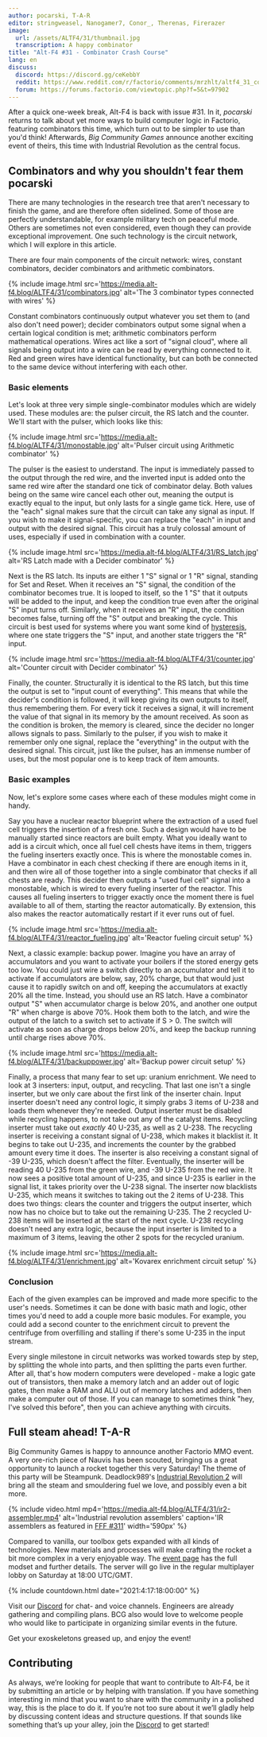 ```yaml
---
author: pocarski, T-A-R
editor: stringweasel, Nanogamer7, Conor_, Therenas, Firerazer
image:
  url: /assets/ALTF4/31/thumbnail.jpg
  transcription: A happy combinator
title: "Alt-F4 #31 - Combinator Crash Course"
lang: en
discuss:
  discord: https://discord.gg/ceKebbY
  reddit: https://www.reddit.com/r/factorio/comments/mrzhlt/altf4_31_combinator_crash_course/
  forum: https://forums.factorio.com/viewtopic.php?f=5&t=97902
---
```


After a quick one-week break, Alt-F4 is back with issue #31. In it, *pocarski* returns to talk about yet more ways to build computer logic in Factorio, featuring combinators this time, which turn out to be simpler to use than you'd think! Afterwards, *Big Community Games* announce another exciting event of theirs, this time with Industrial Revolution as the central focus.

## Combinators and why you shouldn't fear them <author>pocarski</author>

There are many technologies in the research tree that aren't necessary to finish the game, and are therefore often sidelined. Some of those are perfectly understandable, for example military tech on peaceful mode. Others are sometimes not even considered, even though they can provide exceptional improvement. One such technology is the circuit network, which I will explore in this article.

There are four main components of the circuit network: wires, constant combinators, decider combinators and arithmetic combinators.

{% include image.html src='https://media.alt-f4.blog/ALTF4/31/combinators.jpg' alt='The 3 combinator types connected with wires' %}

Constant combinators continuously output whatever you set them to (and also don't need power); decider combinators output some signal when a certain logical condition is met; arithmetic combinators perform mathematical operations. Wires act like a sort of "signal cloud", where all signals being output into a wire can be read by everything connected to it. Red and green wires have identical functionality, but can both be connected to the same device without interfering with each other.

### Basic elements

Let's look at three very simple single-combinator modules which are widely used. These modules are: the pulser circuit, the RS latch and the counter. We'll start with the pulser, which looks like this:

{% include image.html src='https://media.alt-f4.blog/ALTF4/31/monostable.jpg' alt='Pulser circuit using Arithmetic combinator' %}

The pulser is the easiest to understand. The input is immediately passed to the output through the red wire, and the inverted input is added onto the same red wire after the standard one tick of combinator delay. Both values being on the same wire cancel each other out, meaning the output is exactly equal to the input, but only lasts for a single game tick. Here, use of the "each" signal makes sure that the circuit can take any signal as input. If you wish to make it signal-specific, you can replace the "each" in input and output with the desired signal. This circuit has a truly colossal amount of uses, especially if used in combination with a counter.

{% include image.html src='https://media.alt-f4.blog/ALTF4/31/RS_latch.jpg' alt='RS Latch made with a Decider combinator' %}

Next is the RS latch. Its inputs are either 1 "S" signal or 1 "R" signal, standing for Set and Reset. When it receives an "S" signal, the condition of the combinator becomes true. It is looped to itself, so the 1 "S" that it outputs will be added to the input, and keep the condition true even after the original "S" input turns off. Similarly, when it receives an "R" input, the condition becomes false, turning off the "S" output and breaking the cycle. This circuit is best used for systems where you want some kind of [hysteresis](https://en.wikipedia.org/wiki/Hysteresis), where one state triggers the "S" input, and another state triggers the "R" input.

{% include image.html src='https://media.alt-f4.blog/ALTF4/31/counter.jpg' alt='Counter circuit with Decider combinator' %}

Finally, the counter. Structurally it is identical to the RS latch, but this time the output is set to "input count of everything". This means that while the decider's condition is followed, it will keep giving its own outputs to itself, thus remembering them. For every tick it receives a signal, it will increment the value of that signal in its memory by the amount received. As soon as the condition is broken, the memory is cleared, since the decider no longer allows signals to pass. Similarly to the pulser, if you wish to make it remember only one signal, replace the "everything" in the output with the desired signal. This circuit, just like the pulser, has an immense number of uses, but the most popular one is to keep track of item amounts.

### Basic examples

Now, let's explore some cases where each of these modules might come in handy.

Say you have a nuclear reactor blueprint where the extraction of a used fuel cell triggers the insertion of a fresh one. Such a design would have to be manually started since reactors are built empty. What you ideally want to add is a circuit which, once all fuel cell chests have items in them, triggers the fueling inserters exactly once. This is where the monostable comes in. Have a combinator in each chest checking if there are enough items in it, and then wire all of those together into a single combinator that checks if all chests are ready. This decider then outputs a "used fuel cell" signal into a monostable, which is wired to every fueling inserter of the reactor. This causes all fueling inserters to trigger exactly once the moment there is fuel available to all of them, starting the reactor automatically. By extension, this also makes the reactor automatically restart if it ever runs out of fuel.

{% include image.html src='https://media.alt-f4.blog/ALTF4/31/reactor_fueling.jpg' alt='Reactor fueling circuit setup' %}

Next, a classic example: backup power. Imagine you have an array of accumulators and you want to activate your boilers if the stored energy gets too low. You could just wire a switch directly to an accumulator and tell it to activate if accumulators are below, say, 20% charge, but that would just cause it to rapidly switch on and off, keeping the accumulators at exactly 20% all the time. Instead, you should use an RS latch. Have a combinator output "S" when accumulator charge is below 20%, and another one output "R" when charge is above 70%. Hook them both to the latch, and wire the output of the latch to a switch set to activate if S > 0. The switch will activate as soon as charge drops below 20%, and keep the backup running until charge rises above 70%.

{% include image.html src='https://media.alt-f4.blog/ALTF4/31/backuppower.jpg' alt='Backup power circuit setup' %}

Finally, a process that many fear to set up: uranium enrichment. We need to look at 3 inserters: input, output, and recycling. That last one isn't a single inserter, but we only care about the first link of the inserter chain. Input inserter doesn't need any control logic, it simply grabs 3 items of U-238 and loads them whenever they're needed. Output inserter must be disabled while recycling happens, to not take out any of the catalyst items. Recycling inserter must take out *exactly* 40 U-235, as well as 2 U-238. The recycling inserter is receiving a constant signal of U-238, which makes it blacklist it. It begins to take out U-235, and increments the counter by the grabbed amount every time it does. The inserter is also receiving a constant signal of -39 U-235, which doesn't affect the filter. Eventually, the inserter will be reading 40 U-235 from the green wire, and -39 U-235 from the red wire. It now sees a positive total amount of U-235, and since U-235 is earlier in the signal list, it takes priority over the U-238 signal. The inserter now blacklists U-235, which means it switches to taking out the 2 items of U-238. This does two things: clears the counter and triggers the output inserter, which now has no choice but to take out the remaining U-235. The 2 recycled U-238 items will be inserted at the start of the next cycle. U-238 recycling doesn't need any extra logic, because the input inserter is limited to a maximum of 3 items, leaving the other 2 spots for the recycled uranium.

{% include image.html src='https://media.alt-f4.blog/ALTF4/31/enrichment.jpg' alt='Kovarex enrichment circuit setup' %}

### Conclusion

Each of the given examples can be improved and made more specific to the user's needs. Sometimes it can be done with basic math and logic, other times you'd need to add a couple more basic modules. For example, you could add a second counter to the enrichment circuit to prevent the centrifuge from overfilling and stalling if there's some U-235 in the input stream.

Every single milestone in circuit networks was worked towards step by step, by splitting the whole into parts, and then splitting the parts even further. After all, that's how modern computers were developed - make a logic gate out of transistors, then make a memory latch and an adder out of logic gates, then make a RAM and ALU out of memory latches and adders, then make a computer out of those. If you can manage to sometimes think "hey, I've solved this before", then you can achieve anything with circuits.

## Full steam ahead! <author>T-A-R</author>

Big Community Games is happy to announce another Factorio MMO event. A very ore-rich piece of Nauvis has been scouted, bringing us a great opportunity to launch a rocket together this very Saturday! The theme of this party will be Steampunk. Deadlock989's [Industrial Revolution 2](https://mods.factorio.com/mod/IndustrialRevolution]) will bring all the steam and smouldering fuel we love, and possibly even a bit more.

{% include video.html mp4='https://media.alt-f4.blog/ALTF4/31/ir2-assembler.mp4' alt='Industrial revolution assemblers' caption='IR assemblers as featured in <a href="https://factorio.com/blog/post/fff-311">FFF #311</a>' width='590px' %}

Compared to vanilla, our toolbox gets expanded with all kinds of technologies. New materials and processes will make crafting the rocket a bit more complex in a very enjoyable way. The [event page](https://www.bigcommunitygames.com/factorio-ir2/) has the full modset and further details. The server will go live in the regular multiplayer lobby on Saturday at 18:00 UTC/GMT.

{% include countdown.html date="2021:4:17:18:00:00" %}

Visit our [Discord](https://discord.gg/N8G5nBn) for chat- and voice channels. Engineers are already gathering and compiling plans. BCG also would love to welcome people who would like to participate in organizing similar events in the future.

Get your exoskeletons greased up, and enjoy the event!

## Contributing

As always, we’re looking for people that want to contribute to Alt-F4, be it by submitting an article or by helping with translation. If you have something interesting in mind that you want to share with the community in a polished way, this is the place to do it. If you’re not too sure about it we’ll gladly help by discussing content ideas and structure questions. If that sounds like something that’s up your alley, join the [Discord](https://discord.gg/nxnCFkb) to get started!
